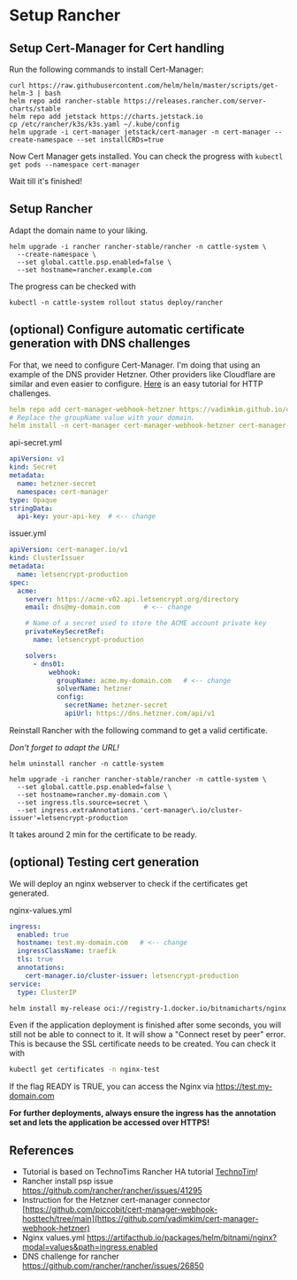 # Setup Rancher

## Setup Cert-Manager for Cert handling
Run the following commands to install Cert-Manager:

```
curl https://raw.githubusercontent.com/helm/helm/master/scripts/get-helm-3 | bash
helm repo add rancher-stable https://releases.rancher.com/server-charts/stable
helm repo add jetstack https://charts.jetstack.io
cp /etc/rancher/k3s/k3s.yaml ~/.kube/config
helm upgrade -i cert-manager jetstack/cert-manager -n cert-manager --create-namespace --set installCRDs=true 
```

Now Cert Manager gets installed. You can check the progress with
```kubectl get pods --namespace cert-manager```

Wait till it's finished!


## Setup Rancher

Adapt the domain name to your liking.
```
helm upgrade -i rancher rancher-stable/rancher -n cattle-system \
  --create-namespace \
  --set global.cattle.psp.enabled=false \
  --set hostname=rancher.example.com
```

The progress can be checked with
```
kubectl -n cattle-system rollout status deploy/rancher
```

## (optional) Configure automatic certificate generation with DNS challenges

For that, we need to configure Cert-Manager. I'm doing that using an example of the DNS provider Hetzner. Other providers like Cloudflare are similar and even easier to configure. [Here](https://levelup.gitconnected.com/easy-steps-to-install-k3s-with-ssl-certificate-by-traefik-cert-manager-and-lets-encrypt-d74947fe7a8) is an easy tutorial for HTTP challenges.

```yaml
helm repo add cert-manager-webhook-hetzner https://vadimkim.github.io/cert-manager-webhook-hetzner
# Replace the groupName value with your domain.
helm install -n cert-manager cert-manager-webhook-hetzner cert-manager-webhook-hetzner/cert-manager-webhook-hetzner --set groupName=acme.my-domain.com
```

api-secret.yml

```yaml
apiVersion: v1
kind: Secret
metadata:
  name: hetzner-secret
  namespace: cert-manager
type: Opaque
stringData:
  api-key: your-api-key  # <-- change
```

issuer.yml
```yaml
apiVersion: cert-manager.io/v1
kind: ClusterIssuer
metadata:
  name: letsencrypt-production
spec:
  acme:
    server: https://acme-v02.api.letsencrypt.org/directory
    email: dns@my-domain.com      # <-- change

    # Name of a secret used to store the ACME account private key
    privateKeySecretRef:
      name: letsencrypt-production

    solvers:
      - dns01:
          webhook:
            groupName: acme.my-domain.com   # <-- change
            solverName: hetzner
            config:
              secretName: hetzner-secret
              apiUrl: https://dns.hetzner.com/api/v1
```

Reinstall Rancher with the following command to get a valid certificate.

_Don't forget to adapt the URL!_

```
helm uninstall rancher -n cattle-system

helm upgrade -i rancher rancher-stable/rancher -n cattle-system \
  --set global.cattle.psp.enabled=false \
  --set hostname=rancher.my-domain.com \
  --set ingress.tls.source=secret \
  --set ingress.extraAnnotations.'cert-manager\.io/cluster-issuer'=letsencrypt-production
```

It takes around 2 min for the certificate to be ready.

## (optional) Testing cert generation

We will deploy an nginx webserver to check if the certificates get generated.

nginx-values.yml
```yaml
ingress:
  enabled: true
  hostname: test.my-domain.com   # <-- change
  ingressClassName: traefik
  tls: true
  annotations:
    cert-manager.io/cluster-issuer: letsencrypt-production
service:
  type: ClusterIP
```

```bash
helm install my-release oci://registry-1.docker.io/bitnamicharts/nginx -f nginx-values.yml -n nginx-test --create-namespace
```

Even if the application deployment is finished after some seconds, you will still not be able to connect to it. It will show a "Connect reset by peer" error. This is because the SSL certificate needs to be created. You can check it with

```bash
kubectl get certificates -n nginx-test
```
If the flag READY is TRUE, you can access the Nginx via https://test.my-domain.com

**For further deployments, always ensure the ingress has the annotation set and lets the application be accessed over HTTPS!**

## References
* Tutorial is based on TechnoTims Rancher HA tutorial [TechnoTim](https://docs.technotim.live/posts/rancher-ha-install/)!
* Rancher install psp issue https://github.com/rancher/rancher/issues/41295
* Instruction for the Hetzner cert-manager connector [https://github.com/piccobit/cert-manager-webhook-hosttech/tree/main](https://github.com/vadimkim/cert-manager-webhook-hetzner)
* Nginx values.yml https://artifacthub.io/packages/helm/bitnami/nginx?modal=values&path=ingress.enabled
* DNS challenge for rancher https://github.com/rancher/rancher/issues/26850
